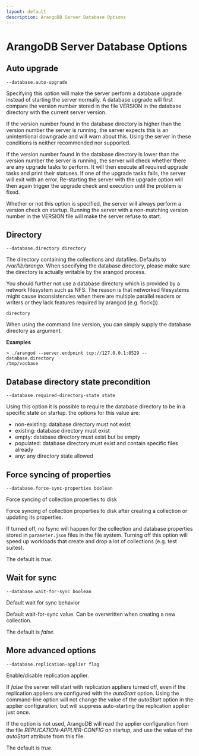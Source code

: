 ```yaml
---
layout: default
description: ArangoDB Server Database Options
---
```

# ArangoDB Server Database Options

## Auto upgrade

`--database.auto-upgrade`

Specifying this option will make the server perform a database upgrade instead
of starting the server normally. A database upgrade will first compare the
version number stored in the file VERSION in the database directory with the
current server version.

If the version number found in the database directory is higher than the version
number the server is running, the server expects this is an unintentional
downgrade and will warn about this. Using the server in these conditions is
neither recommended nor supported.

If the version number found in the database directory is lower than the version
number the server is running, the server will check whether there are any
upgrade tasks to perform. It will then execute all required upgrade tasks and
print their statuses. If one of the upgrade tasks fails, the server will exit
with an error. Re-starting the server with the upgrade option will then again
trigger the upgrade check and execution until the problem is fixed.

Whether or not this option is specified, the server will always perform a
version check on startup. Running the server with a non-matching version number
in the VERSION file will make the server refuse to start.

## Directory

`--database.directory directory`

The directory containing the collections and datafiles. Defaults
to */var/lib/arango*. When specifying the database directory, please
make sure the directory is actually writable by the arangod process.

You should further not use a database directory which is provided by a
network filesystem such as NFS. The reason is that networked filesystems
might cause inconsistencies when there are multiple parallel readers or
writers or they lack features required by arangod (e.g. flock()).

`directory`

When using the command line version, you can simply supply the database
directory as argument.

**Examples**

```
> ./arangod --server.endpoint tcp://127.0.0.1:8529 --database.directory
/tmp/vocbase
```

## Database directory state precondition

`--database.required-directory-state state`

Using this option it is possible to require the database directory to be
in a specific state on startup. the options for this value are:

- non-existing: database directory must not exist
- existing: database directory must exist
- empty: database directory must exist but be empty
- populated: database directory must exist and contain specific files already
- any: any directory state allowed

## Force syncing of properties

`--database.force-sync-properties boolean`

Force syncing of collection properties to disk

Force syncing of collection properties to disk after creating a collection
or updating its properties.

If turned off, no fsync will happen for the collection and database
properties stored in `parameter.json` files in the file system. Turning
off this option will speed up workloads that create and drop a lot of
collections (e.g. test suites).

The default is *true*.

## Wait for sync

`--database.wait-for-sync boolean`

Default wait for sync behavior

Default wait-for-sync value. Can be overwritten when creating a new
collection.

The default is *false*.

## More advanced options

`--database.replication-applier flag`

Enable/disable replication applier.

If *false* the server will start with replication appliers turned off,
even if the replication appliers are configured with the *autoStart* option.
Using the command-line option will not change the value of the *autoStart*
option in the applier configuration, but will suppress auto-starting the
replication applier just once.

If the option is not used, ArangoDB will read the applier configuration
from the file *REPLICATION-APPLIER-CONFIG* on startup, and use the value of
the *autoStart* attribute from this file.

The default is *true*.
